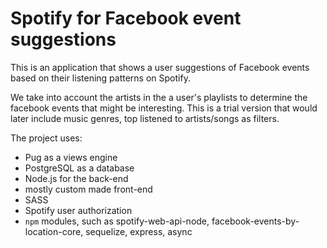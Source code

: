 # Spotify for Facebook event suggestions
This is an application that shows a user suggestions of Facebook events based on their listening patterns on Spotify.

We take into account the artists in the a user's playlists to determine the facebook events that might be interesting. This is a trial version that would later include music genres, top  listened to artists/songs as filters.


The project uses:
- Pug as a views engine
- PostgreSQL as a database 
- Node.js for the back-end
- mostly custom made front-end
- SASS
- Spotify user authorization
- `npm` modules, such as spotify-web-api-node, facebook-events-by-location-core, sequelize, express, async
